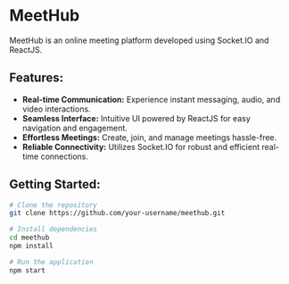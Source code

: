 # MeetHub

MeetHub is an online meeting platform developed using Socket.IO and ReactJS.

## Features:

- **Real-time Communication:** Experience instant messaging, audio, and video interactions.
- **Seamless Interface:** Intuitive UI powered by ReactJS for easy navigation and engagement.
- **Effortless Meetings:** Create, join, and manage meetings hassle-free.
- **Reliable Connectivity:** Utilizes Socket.IO for robust and efficient real-time connections.

## Getting Started:

```bash
# Clone the repository
git clone https://github.com/your-username/meethub.git

# Install dependencies
cd meethub
npm install

# Run the application
npm start
